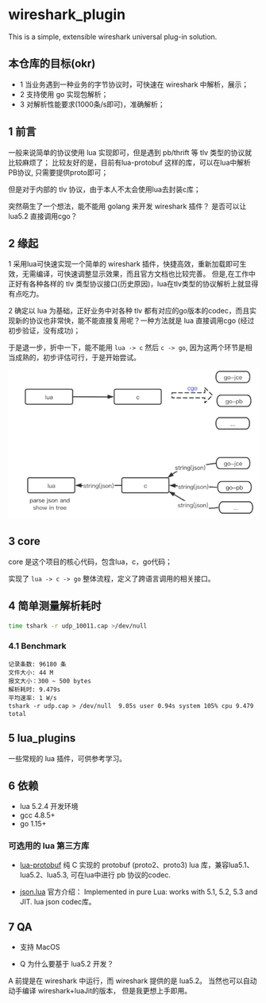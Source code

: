 # wireshark_plugin

This is a simple, extensible wireshark universal plug-in solution.

## 本仓库的目标(okr)

- 1 当业务遇到一种业务的字节协议时，可快速在 wireshark 中解析，展示；
- 2 支持使用 go 实现包解析；
- 3 对解析性能要求(1000条/s即可)，准确解析；

## 1 前言

一般来说简单的协议使用 lua 实现即可，但是遇到 pb/thrift 等 tlv 类型的协议就比较麻烦了；
比较友好的是，目前有lua-protobuf 这样的库，可以在lua中解析PB协议, 只需要提供proto即可；

但是对于内部的 tlv 协议，由于本人不太会使用lua去封装c库；

突然萌生了一个想法，能不能用 golang 来开发 wireshark 插件？ 是否可以让 lua5.2 直接调用cgo？

## 2 缘起

1 采用lua可快速实现一个简单的 wireshark 插件，快捷高效，重新加载即可生效，无需编译，可快速调整显示效果，而且官方文档也比较完善。 
但是,在工作中正好有各种各样的 tlv 类型协议接口(历史原因)，lua在tlv类型的协议解析上就显得有点吃力。

2 确定以 lua 为基础，正好业务中对各种 tlv 都有对应的go版本的codec，而且实现新的协议也非常快，能不能直接复用呢？一种方法就是 lua 直接调用cgo (经过初步验证，没有成功)；

于是退一步，折中一下，能不能用 `lua -> c` 然后 `c -> go`, 因为这两个环节是相当成熟的，初步评估可行，于是开始尝试。

![arch](./arch.png)

## 3 core

core 是这个项目的核心代码，包含lua，c，go代码；

实现了 `lua -> c -> go` 整体流程，定义了跨语言调用的相关接口。

## 4 简单测量解析耗时

```sh
time tshark -r udp_10011.cap >/dev/null
```

### 4.1 Benchmark

```log
记录条数: 96180 条
文件大小: 44 M
报文大小：300 ~ 500 bytes
解析耗时: 9.479s
平均速率: 1 W/s
tshark -r udp.cap > /dev/null  9.05s user 0.94s system 105% cpu 9.479 total
```

## 5 lua_plugins

一些常规的 lua 插件，可供参考学习。

## 6 依赖

- lua 5.2.4 开发环境
- gcc 4.8.5+
- go 1.15+

### 可选用的 lua 第三方库

- [lua-protobuf](https://github.com/starwing/lua-protobuf)
  纯 C 实现的 protobuf (proto2、proto3) lua 库，兼容lua5.1、lua5.2、lua5.3,
  可在lua中进行 pb 协议的codec.

- [json.lua](https://github.com/rxi/json.lua)
  官方介绍： Implemented in pure Lua: works with 5.1, 5.2, 5.3 and JIT.
  lua json codec库。

## 7 QA

- 支持 MacOS

- Q 为什么要基于 lua5.2 开发？

A 前提是在 wireshark 中运行，而 wireshark 提供的是 lua5.2。
当然也可以自动动手编译 wireshark+luaJit的版本， 但是我更想上手即用。
